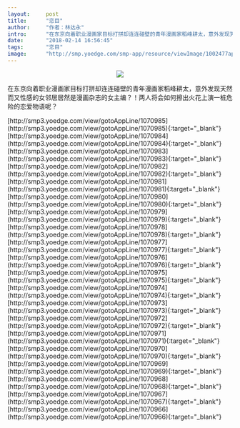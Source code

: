 ```yaml
---
layout:     post
title:      "恋目"
author:     "作者：林达永"
intro:      "在东京向着职业漫画家目标打拼却连连碰壁的青年漫画家稻峰耕太，意外发现天然而又性感的女邻居居然是漫画杂志的女主编？！两人将会如何擦出火花上演一桩危险的恋爱物语呢？"
date:       "2018-02-14 16:56:45"
tags:       "恋目"
image:      "http://smp.yoedge.com/smp-app/resource/viewImage/1002477appline.png"
---
```

<div style="text-align: center">
<p><img src="http://smp.yoedge.com/smp-app/resource/viewImage/1002477appline.png"/></p>
</div>
<p class="post-meta">
<span>在东京向着职业漫画家目标打拼却连连碰壁的青年漫画家稻峰耕太，意外发现天然而又性感的女邻居居然是漫画杂志的女主编？！两人将会如何擦出火花上演一桩危险的恋爱物语呢？</span>
</p>
[http://smp3.yoedge.com/view/gotoAppLine/1070985](http://smp3.yoedge.com/view/gotoAppLine/1070985){:target="_blank"}
[http://smp3.yoedge.com/view/gotoAppLine/1070984](http://smp3.yoedge.com/view/gotoAppLine/1070984){:target="_blank"}
[http://smp3.yoedge.com/view/gotoAppLine/1070983](http://smp3.yoedge.com/view/gotoAppLine/1070983){:target="_blank"}
[http://smp3.yoedge.com/view/gotoAppLine/1070982](http://smp3.yoedge.com/view/gotoAppLine/1070982){:target="_blank"}
[http://smp3.yoedge.com/view/gotoAppLine/1070981](http://smp3.yoedge.com/view/gotoAppLine/1070981){:target="_blank"}
[http://smp3.yoedge.com/view/gotoAppLine/1070980](http://smp3.yoedge.com/view/gotoAppLine/1070980){:target="_blank"}
[http://smp3.yoedge.com/view/gotoAppLine/1070979](http://smp3.yoedge.com/view/gotoAppLine/1070979){:target="_blank"}
[http://smp3.yoedge.com/view/gotoAppLine/1070978](http://smp3.yoedge.com/view/gotoAppLine/1070978){:target="_blank"}
[http://smp3.yoedge.com/view/gotoAppLine/1070977](http://smp3.yoedge.com/view/gotoAppLine/1070977){:target="_blank"}
[http://smp3.yoedge.com/view/gotoAppLine/1070976](http://smp3.yoedge.com/view/gotoAppLine/1070976){:target="_blank"}
[http://smp3.yoedge.com/view/gotoAppLine/1070975](http://smp3.yoedge.com/view/gotoAppLine/1070975){:target="_blank"}
[http://smp3.yoedge.com/view/gotoAppLine/1070974](http://smp3.yoedge.com/view/gotoAppLine/1070974){:target="_blank"}
[http://smp3.yoedge.com/view/gotoAppLine/1070973](http://smp3.yoedge.com/view/gotoAppLine/1070973){:target="_blank"}
[http://smp3.yoedge.com/view/gotoAppLine/1070972](http://smp3.yoedge.com/view/gotoAppLine/1070972){:target="_blank"}
[http://smp3.yoedge.com/view/gotoAppLine/1070971](http://smp3.yoedge.com/view/gotoAppLine/1070971){:target="_blank"}
[http://smp3.yoedge.com/view/gotoAppLine/1070970](http://smp3.yoedge.com/view/gotoAppLine/1070970){:target="_blank"}
[http://smp3.yoedge.com/view/gotoAppLine/1070969](http://smp3.yoedge.com/view/gotoAppLine/1070969){:target="_blank"}
[http://smp3.yoedge.com/view/gotoAppLine/1070968](http://smp3.yoedge.com/view/gotoAppLine/1070968){:target="_blank"}
[http://smp3.yoedge.com/view/gotoAppLine/1070967](http://smp3.yoedge.com/view/gotoAppLine/1070967){:target="_blank"}
[http://smp3.yoedge.com/view/gotoAppLine/1070966](http://smp3.yoedge.com/view/gotoAppLine/1070966){:target="_blank"}


